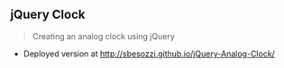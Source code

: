 ## jQuery Clock

> Creating an analog clock using jQuery 
- Deployed version at http://sbesozzi.github.io/jQuery-Analog-Clock/
